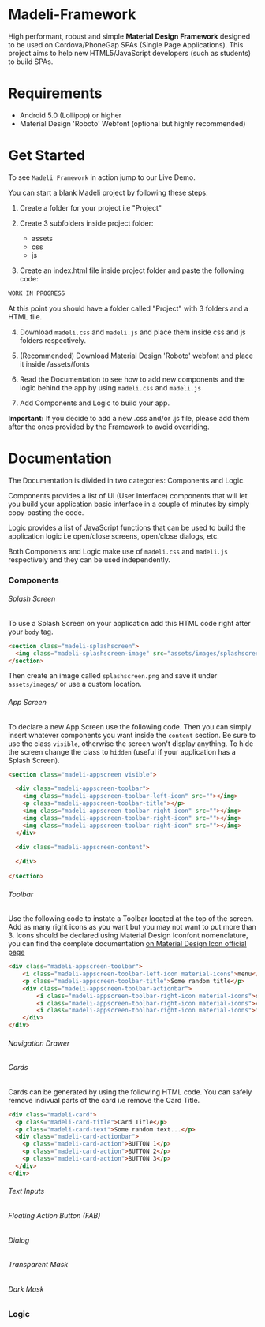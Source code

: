 # Madeli-Framework
High performant, robust and simple **Material Design Framework** designed to be used on Cordova/PhoneGap SPAs (Single Page Applications). This project aims to help new HTML5/JavaScript developers (such as students) to build SPAs.

# Requirements

- Android 5.0 (Lollipop) or higher
- Material Design 'Roboto' Webfont (optional but highly recommended)

# Get Started

To see `Madeli Framework` in action jump to our Live Demo.

You can start a blank Madeli project by following these steps:

1. Create a folder for your project i.e "Project"

2. Create 3 subfolders inside project folder:
    - assets
    - css
    - js
  
3. Create an index.html file inside project folder and paste the following code:

```html
WORK IN PROGRESS
```

At this point you should have a folder called "Project" with 3 folders and a HTML file.

4. Download `madeli.css` and `madeli.js` and place them inside css and js folders respectively.

5. (Recommended) Download Material Design 'Roboto' webfont and place it inside /assets/fonts

6. Read the Documentation to see how to add new components and the logic behind the app by using `madeli.css` and `madeli.js`

7. Add Components and Logic to build your app.

**Important:** If you decide to add a new .css and/or .js file, please add them after the ones provided by the Framework to avoid overriding.

# Documentation

The Documentation is divided in two categories: Components and Logic.

Components provides a list of UI (User Interface) components that will let you build your application basic interface in a couple of minutes by simply copy-pasting the code.

Logic provides a list of JavaScript functions that can be used to build the application logic i.e open/close screens, open/close dialogs, etc.

Both Components and Logic make use of `madeli.css` and `madeli.js` respectively and they can be used independently.

### Components

###### Splash Screen

To use a Splash Screen on your application add this HTML code right after your `body` tag.

```html
<section class="madeli-splashscreen">
  <img class="madeli-splashscreen-image" src="assets/images/splashscreen.png"></img>
</section>
```

Then create an image called `splashscreen.png` and save it under `assets/images/` or use a custom location.

###### App Screen

To declare a new App Screen use the following code. Then you can simply insert whatever components you want inside the `content` section. Be sure to use the class `visible`, otherwise the screen won't display anything. To hide the screen change the class to `hidden` (useful if your application has a Splash Screen).

```html
<section class="madeli-appscreen visible">

  <div class="madeli-appscreen-toolbar">
    <img class="madeli-appscreen-toolbar-left-icon" src=""></img>
    <p class="madeli-appscreen-toolbar-title"></p>
    <img class="madeli-appscreen-toolbar-right-icon" src=""></img>
    <img class="madeli-appscreen-toolbar-right-icon" src=""></img>
    <img class="madeli-appscreen-toolbar-right-icon" src=""></img>
  </div>

  <div class="madeli-appscreen-content">
  
  </div>
  
</section>
```

###### Toolbar

Use the following code to instate a Toolbar located at the top of the screen. Add as many right icons as you want but you may not want to put more than 3. Icons should be declared using Material Design Iconfont nomenclature, you can find the complete documentation [on Material Design Icon official page](https://material.io/icons/)

```html
<div class="madeli-appscreen-toolbar">
    <i class="madeli-appscreen-toolbar-left-icon material-icons">menu</i>
    <p class="madeli-appscreen-toolbar-title">Some random title</p>
    <div class="madeli-appscreen-toolbar-actionbar">
        <i class="madeli-appscreen-toolbar-right-icon material-icons">search</i>
        <i class="madeli-appscreen-toolbar-right-icon material-icons">view_agenda</i>
        <i class="madeli-appscreen-toolbar-right-icon material-icons">more_vert</i>
    </div>
</div>
```

###### Navigation Drawer

###### Cards

Cards can be generated by using the following HTML code. You can safely remove indivual parts of the card i.e remove the Card Title.

```html
<div class="madeli-card">
  <p class="madeli-card-title">Card Title</p>
  <p class="madeli-card-text">Some random text...</p>
  <div class="madeli-card-actionbar">
    <p class="madeli-card-action">BUTTON 1</p>
    <p class="madeli-card-action">BUTTON 2</p>
    <p class="madeli-card-action">BUTTON 3</p>
  </div>
</div>
```

###### Text Inputs

###### Floating Action Button (FAB)

###### Dialog

###### Transparent Mask

###### Dark Mask

### Logic

